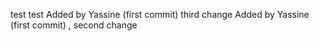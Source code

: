test
test
Added by Yassine (first commit) third change
Added by Yassine (first commit) , second change
